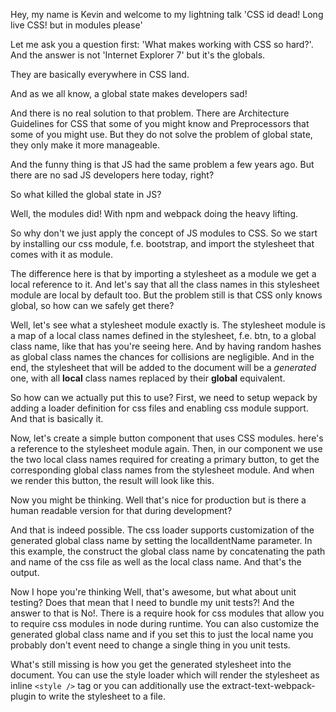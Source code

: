 Hey, my name is Kevin and welcome to my lightning talk
'CSS id dead! Long live CSS! but in modules please'

Let me ask you a question first: 
'What makes working with CSS so hard?'.
And the answer is not 'Internet Explorer 7'
but it's the globals.

They are basically everywhere in CSS land.

And as we all know, a global state makes developers sad!

And there is no real solution to that problem.
There are Architecture Guidelines for CSS that some of you might know
and Preprocessors that some of you might use.
But they do not solve the problem of global state,
they only make it more manageable.

And the funny thing is that JS had the same problem
a few years ago. But there are no sad JS developers
here today, right?

So what killed the global state in JS?

Well, the modules did! With npm and webpack doing the heavy lifting.

So why don't we just apply the concept of JS modules to CSS.
So we start by installing our css module, f.e. bootstrap, and import 
the stylesheet that comes with it as module.

The difference here is that by importing a stylesheet as a module we 
get a local reference to it. And let's say that all the class names
in this stylesheet module are local by default too.
But the problem still is that CSS only knows global, so how can we safely
get there?

Well, let's see what a stylesheet module exactly is. The stylesheet module
is a map of a local class names defined in the stylesheet, f.e. btn, to a global class name, like that
has you're seeing here. And by having random hashes as global class names
the chances for collisions  are negligible. And in the end, the stylesheet that
will be added to the document will be a *generated* one, 
with all **local** class names replaced by their **global** equivalent.

So how can we actually put this to use?
First, we need to setup wepack by adding a loader definition for css files
and enabling css module support. And that is basically it.

Now, let's create a simple button component that uses CSS modules. here's a reference
to the stylesheet module again. Then, in our component we use the two local class names
required for creating a primary button, to get the corresponding global class names from
the stylesheet module. And when we render this button, the result will look like this.

Now you might be thinking. Well that's nice for production but is there a human readable
version for that during development?

And that is indeed possible. The css loader supports customization of the generated global class
name by setting the localIdentName parameter. In this example, the construct the global class name
by concatenating the path and name of the css file as well as the local class name. And that's the output.

Now I hope you're thinking Well, that's awesome, but what about unit testing? Does that mean
that I need to bundle my unit tests?! And the answer to that is No!. There is a require hook for 
css modules that allow you to require css modules in node during runtime.
You can also customize the generated global class name and if you set this to just the local name
you probably don't event need to change a single thing in you unit tests.

What's still missing is how you get the generated stylesheet into the document. 
You can use the style loader which will render the stylesheet as inline ``<style />`` tag
or you can additionally use the extract-text-webpack-plugin to write the stylesheet to a file.


